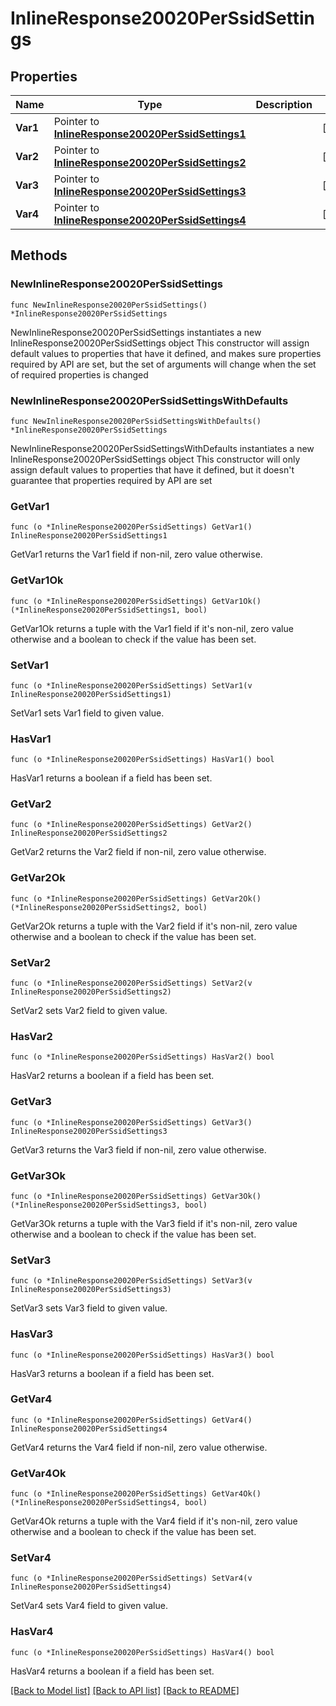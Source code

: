 # InlineResponse20020PerSsidSettings

## Properties

Name | Type | Description | Notes
------------ | ------------- | ------------- | -------------
**Var1** | Pointer to [**InlineResponse20020PerSsidSettings1**](InlineResponse20020PerSsidSettings1.md) |  | [optional] 
**Var2** | Pointer to [**InlineResponse20020PerSsidSettings2**](InlineResponse20020PerSsidSettings2.md) |  | [optional] 
**Var3** | Pointer to [**InlineResponse20020PerSsidSettings3**](InlineResponse20020PerSsidSettings3.md) |  | [optional] 
**Var4** | Pointer to [**InlineResponse20020PerSsidSettings4**](InlineResponse20020PerSsidSettings4.md) |  | [optional] 

## Methods

### NewInlineResponse20020PerSsidSettings

`func NewInlineResponse20020PerSsidSettings() *InlineResponse20020PerSsidSettings`

NewInlineResponse20020PerSsidSettings instantiates a new InlineResponse20020PerSsidSettings object
This constructor will assign default values to properties that have it defined,
and makes sure properties required by API are set, but the set of arguments
will change when the set of required properties is changed

### NewInlineResponse20020PerSsidSettingsWithDefaults

`func NewInlineResponse20020PerSsidSettingsWithDefaults() *InlineResponse20020PerSsidSettings`

NewInlineResponse20020PerSsidSettingsWithDefaults instantiates a new InlineResponse20020PerSsidSettings object
This constructor will only assign default values to properties that have it defined,
but it doesn't guarantee that properties required by API are set

### GetVar1

`func (o *InlineResponse20020PerSsidSettings) GetVar1() InlineResponse20020PerSsidSettings1`

GetVar1 returns the Var1 field if non-nil, zero value otherwise.

### GetVar1Ok

`func (o *InlineResponse20020PerSsidSettings) GetVar1Ok() (*InlineResponse20020PerSsidSettings1, bool)`

GetVar1Ok returns a tuple with the Var1 field if it's non-nil, zero value otherwise
and a boolean to check if the value has been set.

### SetVar1

`func (o *InlineResponse20020PerSsidSettings) SetVar1(v InlineResponse20020PerSsidSettings1)`

SetVar1 sets Var1 field to given value.

### HasVar1

`func (o *InlineResponse20020PerSsidSettings) HasVar1() bool`

HasVar1 returns a boolean if a field has been set.

### GetVar2

`func (o *InlineResponse20020PerSsidSettings) GetVar2() InlineResponse20020PerSsidSettings2`

GetVar2 returns the Var2 field if non-nil, zero value otherwise.

### GetVar2Ok

`func (o *InlineResponse20020PerSsidSettings) GetVar2Ok() (*InlineResponse20020PerSsidSettings2, bool)`

GetVar2Ok returns a tuple with the Var2 field if it's non-nil, zero value otherwise
and a boolean to check if the value has been set.

### SetVar2

`func (o *InlineResponse20020PerSsidSettings) SetVar2(v InlineResponse20020PerSsidSettings2)`

SetVar2 sets Var2 field to given value.

### HasVar2

`func (o *InlineResponse20020PerSsidSettings) HasVar2() bool`

HasVar2 returns a boolean if a field has been set.

### GetVar3

`func (o *InlineResponse20020PerSsidSettings) GetVar3() InlineResponse20020PerSsidSettings3`

GetVar3 returns the Var3 field if non-nil, zero value otherwise.

### GetVar3Ok

`func (o *InlineResponse20020PerSsidSettings) GetVar3Ok() (*InlineResponse20020PerSsidSettings3, bool)`

GetVar3Ok returns a tuple with the Var3 field if it's non-nil, zero value otherwise
and a boolean to check if the value has been set.

### SetVar3

`func (o *InlineResponse20020PerSsidSettings) SetVar3(v InlineResponse20020PerSsidSettings3)`

SetVar3 sets Var3 field to given value.

### HasVar3

`func (o *InlineResponse20020PerSsidSettings) HasVar3() bool`

HasVar3 returns a boolean if a field has been set.

### GetVar4

`func (o *InlineResponse20020PerSsidSettings) GetVar4() InlineResponse20020PerSsidSettings4`

GetVar4 returns the Var4 field if non-nil, zero value otherwise.

### GetVar4Ok

`func (o *InlineResponse20020PerSsidSettings) GetVar4Ok() (*InlineResponse20020PerSsidSettings4, bool)`

GetVar4Ok returns a tuple with the Var4 field if it's non-nil, zero value otherwise
and a boolean to check if the value has been set.

### SetVar4

`func (o *InlineResponse20020PerSsidSettings) SetVar4(v InlineResponse20020PerSsidSettings4)`

SetVar4 sets Var4 field to given value.

### HasVar4

`func (o *InlineResponse20020PerSsidSettings) HasVar4() bool`

HasVar4 returns a boolean if a field has been set.


[[Back to Model list]](../README.md#documentation-for-models) [[Back to API list]](../README.md#documentation-for-api-endpoints) [[Back to README]](../README.md)


